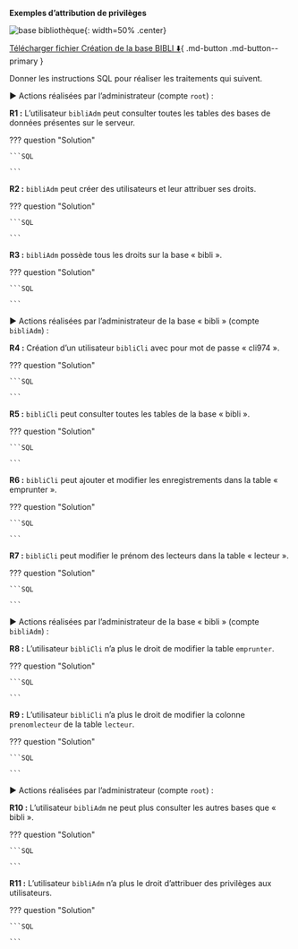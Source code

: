 **Exemples d’attribution de privilèges**

![base bibliothèque](../2_LMD/data/bibli.png){: width=50% .center}

[Télécharger fichier Création de la base BIBLI :arrow_down:](./data/script_creation_bibli.sql){ .md-button .md-button--primary }

Donner les instructions SQL pour réaliser les traitements qui suivent.

:arrow_forward: Actions réalisées par l’administrateur (compte ``root``) :

**R1 :** L’utilisateur ``bibliAdm`` peut consulter toutes les tables des bases de données présentes sur le serveur.

??? question "Solution"

    ```SQL

    ```

**R2 :** ``bibliAdm``  peut  créer  des  utilisateurs et  leur attribuer ses droits.

??? question "Solution"

    ```SQL

    ```

**R3 :** ``bibliAdm`` possède tous les droits sur la base « bibli ».

??? question "Solution"

    ```SQL

    ```

:arrow_forward: Actions réalisées par l’administrateur de la base « bibli » (compte ``bibliAdm``) :

**R4 :** Création d’un utilisateur ``bibliCli`` avec pour mot de passe « cli974 ».

??? question "Solution"

    ```SQL

    ```

**R5 :** ``bibliCli`` peut consulter toutes les tables de la base « bibli ».

??? question "Solution"

    ```SQL

    ```

**R6 :** ``bibliCli`` peut ajouter et modifier les enregistrements dans la table « emprunter ».

??? question "Solution"

    ```SQL

    ```

**R7 :** ``bibliCli`` peut modifier le prénom des lecteurs dans la table « lecteur ».

??? question "Solution"

    ```SQL

    ```

:arrow_forward: Actions réalisées par l’administrateur de la base « bibli » (compte ``bibliAdm``) :

**R8 :** L’utilisateur ``bibliCli`` n’a plus le droit de modifier la table ``emprunter``.

??? question "Solution"

    ```SQL

    ```

**R9 :** L’utilisateur ``bibliCli`` n’a plus le droit de modifier la colonne ``prenomlecteur`` de la table ``lecteur``.

??? question "Solution"

    ```SQL

    ```

:arrow_forward: Actions réalisées par l’administrateur (compte ``root``) :

**R10 :** L’utilisateur ``bibliAdm`` ne peut plus consulter les autres bases que « bibli ».

??? question "Solution"

    ```SQL

    ```

**R11 :** L’utilisateur ``bibliAdm`` n’a plus le droit d’attribuer des privilèges aux utilisateurs.

??? question "Solution"

    ```SQL

    ```